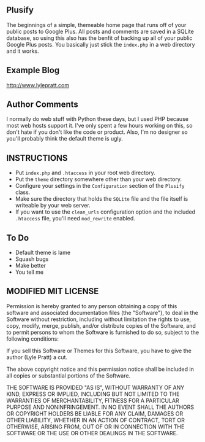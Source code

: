 ## Plusify ##
The beginnings of a simple, themeable home page that runs off of your public posts to Google Plus. All posts and comments are saved in a SQLite database, so using this also has the benfit of backing up all of your public Google Plus posts. You basically just stick the `index.php` in a web directory and it works.

## Example Blog ##
http://www.lylepratt.com

## Author Comments ##
I normally do web stuff with Python these days, but I used PHP because most web hosts support it. I've only spent a few hours working on this, so don't hate if you don't like the code or product. Also, I'm no designer so you'll probably think the default theme is ugly.

## INSTRUCTIONS ##
- Put `index.php` and `.htaccess` in your root web directory.
- Put the `theme` directory somewhere other than your web directory.
- Configure your settings in the `Configuration` section of the `Plusify` class.
- Make sure the directory that holds the `SQLite` file and the file itself is writeable by your web server.
- If you want to use the `clean_urls` configuration option and the included `.htaccess` file, you'll need `mod_rewrite` enabled.

## To Do ##
- Default theme is lame
- Squash bugs
- Make better
- You tell me

## MODIFIED MIT LICENSE ##

Permission is hereby granted to any person obtaining a copy of this software and associated documentation files (the "Software"), to deal in the Software without restriction, including without limitation the rights to use, copy, modify, merge, publish, and/or distribute copies of the Software, and to permit persons to whom the Software is furnished to do so, subject to the following conditions:

If you sell this Software or Themes for this Software, you have to give the author (Lyle Pratt) a cut.

The above copyright notice and this permission notice shall be included in all copies or substantial portions of the Software.

THE SOFTWARE IS PROVIDED "AS IS", WITHOUT WARRANTY OF ANY KIND, EXPRESS OR IMPLIED, INCLUDING BUT NOT LIMITED TO THE WARRANTIES OF MERCHANTABILITY, FITNESS FOR A PARTICULAR PURPOSE AND NONINFRINGEMENT. IN NO EVENT SHALL THE AUTHORS OR COPYRIGHT HOLDERS BE LIABLE FOR ANY CLAIM, DAMAGES OR OTHER LIABILITY, WHETHER IN AN ACTION OF CONTRACT, TORT OR OTHERWISE, ARISING FROM, OUT OF OR IN CONNECTION WITH THE SOFTWARE OR THE USE OR OTHER DEALINGS IN THE SOFTWARE.

